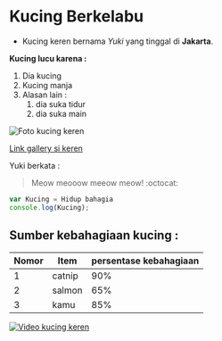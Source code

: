 # Kucing Berkelabu
* Kucing keren bernama
_Yuki_ yang tinggal di **Jakarta**.

__Kucing lucu karena :__

1. Dia kucing
1. Kucing manja
1. Alasan lain :
    1. dia suka tidur
    2. dia suka main

![Foto kucing keren](http://www.breeds.traditionalcats.com/breedinfo/faqthimy/TalismansAriCatherineCarroll.jpg)

[Link gallery si keren](http://www.bravotv.com/sites/nbcubravotv/files/styles/blog-post--computer/public/field_blog_image/2016/11/unleashed-plume.jpg)

Yuki berkata :
>Meow meooow meeow meow! :octocat:

```javascript
var Kucing = Hidup bahagia
console.log(Kucing);
```

## Sumber kebahagiaan kucing :

Nomor |   Item   | persentase kebahagiaan
------|----------|-----------------------
   1  | catnip   |          90%
   2  | salmon   |          65%
   3  | kamu     |          85%

[![Video kucing keren](https://iheartcats.com/wp-content/uploads/2015/03/6820026_2b3966c52d_z.jpg)](https://www.youtube.com/watch?v=6s5PwEl1Ygs)
